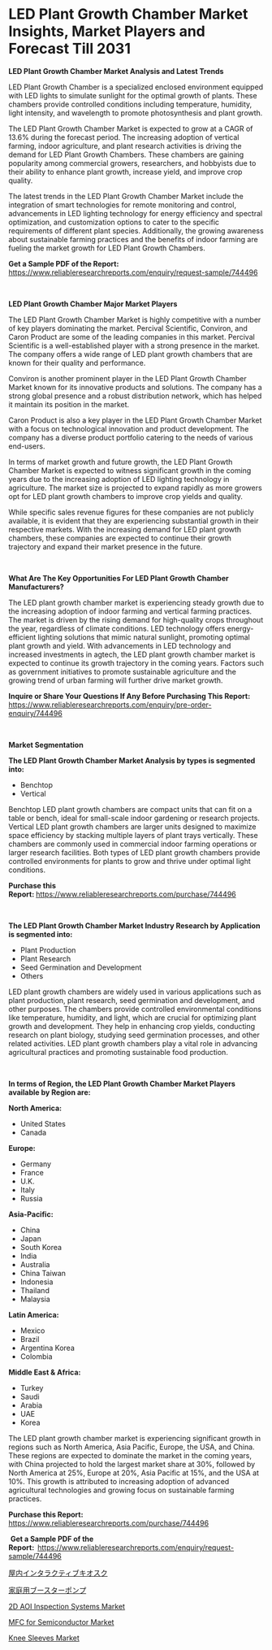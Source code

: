 <p><h1>LED Plant Growth Chamber Market Insights, Market Players and Forecast Till 2031</h1></p><p><strong>LED Plant Growth Chamber Market Analysis and Latest Trends</strong></p>
<p><p>LED Plant Growth Chamber is a specialized enclosed environment equipped with LED lights to simulate sunlight for the optimal growth of plants. These chambers provide controlled conditions including temperature, humidity, light intensity, and wavelength to promote photosynthesis and plant growth. </p><p>The LED Plant Growth Chamber Market is expected to grow at a CAGR of 13.6% during the forecast period. The increasing adoption of vertical farming, indoor agriculture, and plant research activities is driving the demand for LED Plant Growth Chambers. These chambers are gaining popularity among commercial growers, researchers, and hobbyists due to their ability to enhance plant growth, increase yield, and improve crop quality.</p><p>The latest trends in the LED Plant Growth Chamber Market include the integration of smart technologies for remote monitoring and control, advancements in LED lighting technology for energy efficiency and spectral optimization, and customization options to cater to the specific requirements of different plant species. Additionally, the growing awareness about sustainable farming practices and the benefits of indoor farming are fueling the market growth for LED Plant Growth Chambers.</p></p>
<p><strong>Get a Sample PDF of the Report:&nbsp;</strong> <a href="https://www.reliableresearchreports.com/enquiry/request-sample/744496">https://www.reliableresearchreports.com/enquiry/request-sample/744496</a></p>
<p>&nbsp;</p>
<p><strong>LED Plant Growth Chamber Major Market Players</strong></p>
<p><p>The LED Plant Growth Chamber Market is highly competitive with a number of key players dominating the market. Percival Scientific, Conviron, and Caron Product are some of the leading companies in this market. Percival Scientific is a well-established player with a strong presence in the market. The company offers a wide range of LED plant growth chambers that are known for their quality and performance. </p><p>Conviron is another prominent player in the LED Plant Growth Chamber Market known for its innovative products and solutions. The company has a strong global presence and a robust distribution network, which has helped it maintain its position in the market.</p><p>Caron Product is also a key player in the LED Plant Growth Chamber Market with a focus on technological innovation and product development. The company has a diverse product portfolio catering to the needs of various end-users.</p><p>In terms of market growth and future growth, the LED Plant Growth Chamber Market is expected to witness significant growth in the coming years due to the increasing adoption of LED lighting technology in agriculture. The market size is projected to expand rapidly as more growers opt for LED plant growth chambers to improve crop yields and quality.</p><p>While specific sales revenue figures for these companies are not publicly available, it is evident that they are experiencing substantial growth in their respective markets. With the increasing demand for LED plant growth chambers, these companies are expected to continue their growth trajectory and expand their market presence in the future.</p></p>
<p>&nbsp;</p>
<p><strong>What Are The Key Opportunities For LED Plant Growth Chamber Manufacturers?</strong></p>
<p><p>The LED plant growth chamber market is experiencing steady growth due to the increasing adoption of indoor farming and vertical farming practices. The market is driven by the rising demand for high-quality crops throughout the year, regardless of climate conditions. LED technology offers energy-efficient lighting solutions that mimic natural sunlight, promoting optimal plant growth and yield. With advancements in LED technology and increased investments in agtech, the LED plant growth chamber market is expected to continue its growth trajectory in the coming years. Factors such as government initiatives to promote sustainable agriculture and the growing trend of urban farming will further drive market growth.</p></p>
<p><strong>Inquire or Share Your Questions If Any Before Purchasing This Report:</strong> <a href="https://www.reliableresearchreports.com/enquiry/pre-order-enquiry/744496">https://www.reliableresearchreports.com/enquiry/pre-order-enquiry/744496</a></p>
<p>&nbsp;</p>
<p><strong>Market Segmentation</strong></p>
<p><strong>The LED Plant Growth Chamber Market Analysis by types is segmented into:</strong></p>
<p><ul><li>Benchtop</li><li>Vertical</li></ul></p>
<p><p>Benchtop LED plant growth chambers are compact units that can fit on a table or bench, ideal for small-scale indoor gardening or research projects. Vertical LED plant growth chambers are larger units designed to maximize space efficiency by stacking multiple layers of plant trays vertically. These chambers are commonly used in commercial indoor farming operations or larger research facilities. Both types of LED plant growth chambers provide controlled environments for plants to grow and thrive under optimal light conditions.</p></p>
<p><strong>Purchase this Report:&nbsp;</strong><a href="https://www.reliableresearchreports.com/purchase/744496">https://www.reliableresearchreports.com/purchase/744496</a></p>
<p>&nbsp;</p>
<p><strong>The LED Plant Growth Chamber Market Industry Research by Application is segmented into:</strong></p>
<p><ul><li>Plant Production</li><li>Plant Research</li><li>Seed Germination and Development</li><li>Others</li></ul></p>
<p><p>LED plant growth chambers are widely used in various applications such as plant production, plant research, seed germination and development, and other purposes. The chambers provide controlled environmental conditions like temperature, humidity, and light, which are crucial for optimizing plant growth and development. They help in enhancing crop yields, conducting research on plant biology, studying seed germination processes, and other related activities. LED plant growth chambers play a vital role in advancing agricultural practices and promoting sustainable food production.</p></p>
<p>&nbsp;</p>
<p><strong>In terms of Region, the LED Plant Growth Chamber Market Players available by Region are:</strong></p>
<p>
    <p> <strong> North America: </strong>
        <ul>
            <li>United States</li>
            <li>Canada</li>
        </ul>
        </p> 
    <p> <strong> Europe: </strong>
        <ul>
            <li>Germany</li>
            <li>France</li>
            <li>U.K.</li>
            <li>Italy</li>
            <li>Russia</li>
        </ul>
        </p> 
    <p> <strong> Asia-Pacific: </strong>
        <ul>
            <li>China</li>
            <li>Japan</li>
            <li>South Korea</li>
            <li>India</li>
            <li>Australia</li>
            <li>China Taiwan</li>
            <li>Indonesia</li>
            <li>Thailand</li>
            <li>Malaysia</li>
        </ul>
        </p> 
    <p> <strong> Latin America: </strong>
        <ul>
            <li>Mexico</li>
            <li>Brazil</li>
            <li>Argentina Korea</li>
            <li>Colombia</li>
        </ul>
        </p> 
    <p> <strong> Middle East & Africa: </strong>
        <ul>
            <li>Turkey</li>
            <li>Saudi</li>
            <li>Arabia</li>
            <li>UAE</li>
            <li>Korea</li>
        </ul>
    </p>
    </p>
<p><p>The LED plant growth chamber market is experiencing significant growth in regions such as North America, Asia Pacific, Europe, the USA, and China. These regions are expected to dominate the market in the coming years, with China projected to hold the largest market share at 30%, followed by North America at 25%, Europe at 20%, Asia Pacific at 15%, and the USA at 10%. This growth is attributed to increasing adoption of advanced agricultural technologies and growing focus on sustainable farming practices.</p></p>
<p><strong>Purchase this Report: </strong><a href="https://www.reliableresearchreports.com/purchase/744496">https://www.reliableresearchreports.com/purchase/744496</a></p>
<p>&nbsp;<strong>Get a Sample PDF of the Report:&nbsp;&nbsp;</strong><a href="https://www.reliableresearchreports.com/enquiry/request-sample/744496">https://www.reliableresearchreports.com/enquiry/request-sample/744496</a></p>
<p><strong></strong></p>
<p><p><a href="https://medium.com/@sophiaard2003/%E3%82%A4%E3%83%B3%E3%83%89%E3%82%A2%E3%82%A4%E3%83%B3%E3%82%BF%E3%83%A9%E3%82%AF%E3%83%86%E3%82%A3%E3%83%96%E3%82%AD%E3%82%AA%E3%82%B9%E3%82%AF%E3%81%AE%E5%B8%82%E5%A0%B4%E5%88%86%E6%9E%90-%E3%81%9D%E3%81%AEcagr-%E5%B8%82%E5%A0%B4%E3%82%BB%E3%82%B0%E3%83%A1%E3%83%B3%E3%83%86%E3%83%BC%E3%82%B7%E3%83%A7%E3%83%B3-%E3%81%8A%E3%82%88%E3%81%B3%E3%82%B0%E3%83%AD%E3%83%BC%E3%83%90%E3%83%AB%E7%94%A3%E6%A5%AD%E6%A6%82%E8%A6%81-eeeed17f56af">屋内インタラクティブキオスク</a></p><p><a href="https://medium.com/@sophiaard2003/%E5%9B%BD%E5%86%85%E7%94%A8%E3%83%96%E3%83%BC%E3%82%B9%E3%82%BF%E3%83%BC%E3%83%9D%E3%83%B3%E3%83%97%E5%B8%82%E5%A0%B4-%E7%AB%B6%E4%BA%89%E5%88%86%E6%9E%90-%E5%B8%82%E5%A0%B4%E5%8B%95%E5%90%91%E3%81%8A%E3%82%88%E3%81%B32031%E5%B9%B4%E3%81%BE%E3%81%A7%E3%81%AE%E4%BA%88%E6%B8%AC-360375ac5b75">家庭用ブースターポンプ</a></p><p><a href="https://view.publitas.com/reportprime-1/2d-aoi-inspection-systems-market-offers-provide-insightful-data-for-the-time-period-from-2024-to-2031-and-also-provide-analysis-based-on-application-type-and-region/">2D AOI Inspection Systems Market</a></p><p><a href="https://view.publitas.com/reportprime-1/mfc-for-semiconductor-market-size-focuses-on-market-dynamics-in-depth-analysis-and-future-projections-of-its-market-forecasted-for-period-from-2024-to-2031/">MFC for Semiconductor Market</a></p><p><a href="https://angry-finch-aaf.notion.site/Knee-Sleeves-Market-Size-Growth-and-Forecast-from-2024-2031-8a4cb79ccf33414ebb7b2a42dfa67ee2">Knee Sleeves Market</a></p></p>